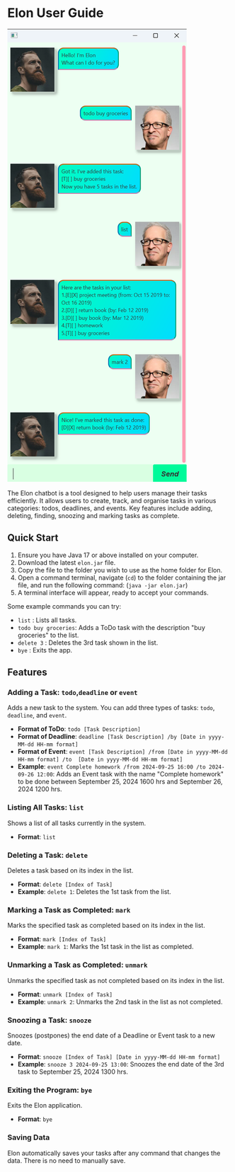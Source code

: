 # Elon User Guide

![Screenshot of User Interface](Ui.png)

The Elon chatbot is a tool designed to help users manage their tasks efficiently. 
It allows users to create, track, and organise tasks in various categories: todos, deadlines, and events. 
Key features include adding, deleting, finding, snoozing and marking tasks as complete.

## Quick Start

1. Ensure you have Java 17 or above installed on your computer.
2. Download the latest `elon.jar` file.
3. Copy the file to the folder you wish to use as the home folder for Elon.
4. Open a command terminal, navigate (`cd`) to the folder containing the jar file, 
and run the following command: (`java -jar elon.jar`)
5. A terminal interface will appear, ready to accept your commands.

Some example commands you can try:
- `list` : Lists all tasks.
- `todo buy groceries`: Adds a ToDo task with the description "buy groceries" to the list.
- `delete 3` : Deletes the 3rd task shown in the list.
- `bye` : Exits the app.

## Features

### Adding a Task: `todo`,`deadline` or `event`
Adds a new task to the system. You can add three types of tasks: `todo`, `deadline`, and `event`.

- **Format of ToDo**: `todo [Task Description]`
- **Format of Deadline**: `deadline [Task Description] /by [Date in yyyy-MM-dd HH-mm format]`
- **Format of Event**: `event [Task Description] /from [Date in yyyy-MM-dd HH-mm format] /to 
[Date in yyyy-MM-dd HH-mm format]`
- **Example**: `event Complete homework /from 2024-09-25 16:00 /to 2024-09-26 12:00`: Adds an Event task with the 
name "Complete homework" to be done between September 25, 2024 1600 hrs and September 26, 2024 1200 hrs.

### Listing All Tasks: `list`
Shows a list of all tasks currently in the system.

- **Format**: `list`

### Deleting a Task: `delete`
Deletes a task based on its index in the list.

- **Format**: `delete [Index of Task]`
- **Example**: `delete 1`: Deletes the 1st task from the list.

### Marking a Task as Completed: `mark`
Marks the specified task as completed based on its index in the list.

- **Format**: `mark [Index of Task]`
- **Example**: `mark 1`: Marks the 1st task in the list as completed.

### Unmarking a Task as Completed: `unmark`
Unmarks the specified task as not completed based on its index in the list.

- **Format**: `unmark [Index of Task]`
- **Example**: `unmark 2`: Unmarks the 2nd task in the list as not completed.

### Snoozing a Task: `snooze`
Snoozes (postpones) the end date of a Deadline or Event task to a new date.

- **Format**: `snooze [Index of Task] [Date in yyyy-MM-dd HH-mm format]`
- **Example**: `snooze 3 2024-09-25 13:00`: Snoozes the end date of the 3rd task 
to September 25, 2024 1300 hrs.

### Exiting the Program: `bye`
Exits the Elon application.

- **Format**: `bye`

### Saving Data
Elon automatically saves your tasks after any command that changes the data. There is no need to manually save.
